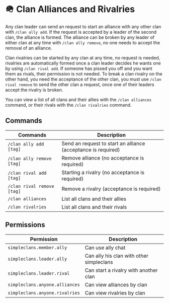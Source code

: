 # 🪖 Clan Alliances and Rivalries

Any clan leader can send an request to start an alliance with any other clan with `/clan ally add`. If the request is accepted by a leader of the second clan, the alliance is formed. The alliance can be broken by any leader of either clan at any time with `/clan ally remove`, no one needs to accept the removal of an alliance.

Clan rivalries can be started by any clan at any time, no request is needed, rivalries are automatically formed once a clan leader decides he wants one by using `/clan rival add`. If someone has pissed you off and you want them as rivals, their permission is not needed. To break a clan rivalry on the other hand, you need the acceptance of the other clan, you must use `/clan rival remove` to send the other clan a request, once one of their leaders accept the rivalry is broken.

You can view a list of all clans and their allies with the `/clan alliances` command, or their rivals with the `/clan rivalries` command.

## Commands

| Commands                   | Description                                                   |
| -------------------------- | ------------------------------------------------------------- |
| `/clan ally add [tag]`     | Send an request to start an alliance (acceptance is required) |
| `/clan ally remove [tag]`  | Remove alliance (no acceptance is required)                   |
| `/clan rival add [tag]`    | Starting a rivalry (no acceptance is required)                |
| `/clan rival remove [tag]` | Remove a rivalry (acceptance is required)                     |
| `/clan alliances`          | List all clans and their allies                               |
| `/clan rivalries`          | List all clans and their rivals                               |

## Permissions

| Permission                     | Description                              |
| ------------------------------ | ---------------------------------------- |
| `simpleclans.member.ally`      | Can use ally chat                        |
| `simpleclans.leader.ally`      | Can ally his clan with other simpleclans |
| `simpleclans.leader.rival`     | Can start a rivalry with another clan    |
| `simpleclans.anyone.alliances` | Can view alliances by clan               |
| `simpleclans.anyone.rivalries` | Can view rivalries by clan               |
